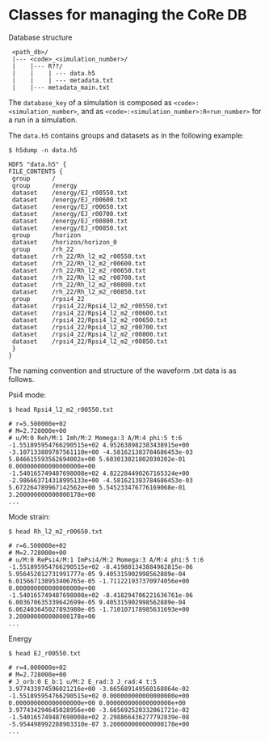 # Classes for managing the CoRe DB

Database structure

     <path_db>/
     |--- <code>_<simulation_number>/
     |	  |--- R??/
     |	  |    | --- data.h5
     |	  |    | --- metadata.txt 
     |	  |--- metadata_main.txt

The `database_key` of a simulation is composed as `<code>:<simulation_number>`, and as `<code>:<simulation_number>:R<run_number>` for a run in a simulation.

The `data.h5` contains groups and datasets as in the following example:

```
$ h5dump -n data.h5

HDF5 "data.h5" {
FILE_CONTENTS {
 group      /
 group      /energy
 dataset    /energy/EJ_r00550.txt
 dataset    /energy/EJ_r00600.txt
 dataset    /energy/EJ_r00650.txt
 dataset    /energy/EJ_r00700.txt
 dataset    /energy/EJ_r00800.txt
 dataset    /energy/EJ_r00850.txt
 group      /horizon
 dataset    /horizon/horizon_0
 group      /rh_22
 dataset    /rh_22/Rh_l2_m2_r00550.txt
 dataset    /rh_22/Rh_l2_m2_r00600.txt
 dataset    /rh_22/Rh_l2_m2_r00650.txt
 dataset    /rh_22/Rh_l2_m2_r00700.txt
 dataset    /rh_22/Rh_l2_m2_r00800.txt
 dataset    /rh_22/Rh_l2_m2_r00850.txt
 group      /rpsi4_22
 dataset    /rpsi4_22/Rpsi4_l2_m2_r00550.txt
 dataset    /rpsi4_22/Rpsi4_l2_m2_r00600.txt
 dataset    /rpsi4_22/Rpsi4_l2_m2_r00650.txt
 dataset    /rpsi4_22/Rpsi4_l2_m2_r00700.txt
 dataset    /rpsi4_22/Rpsi4_l2_m2_r00800.txt
 dataset    /rpsi4_22/Rpsi4_l2_m2_r00850.txt
 }
}
```

The naming convention and structure of the waveform .txt data is as follows.

Psi4 mode:

```
$ head Rpsi4_l2_m2_r00550.txt

# r=5.500000e+02
# M=2.728000e+00
# u/M:0 Reh/M:1 Imh/M:2 Momega:3 A/M:4 phi:5 t:6
-1.551895954766290515e+02 4.952638982383438915e+00 -3.107133889787561110e+00 -4.581621383784686453e-03 5.846615593562694002e+00 5.603013021802030202e-01 0.000000000000000000e+00
-1.540165749487698008e+02 4.822284490267165324e+00 -2.986663714318995133e+00 -4.581621383784686453e-03 5.672264789967142562e+00 5.545233476776169068e-01 3.200000000000000178e+00
...
```

Mode strain:

```
$ head Rh_l2_m2_r00650.txt

# r=6.500000e+02
# M=2.728000e+00
# u/M:0 RePsi4/M:1 ImPsi4/M:2 Momega:3 A/M:4 phi:5 t:6
-1.551895954766290515e+02 -8.419801343884962815e-06 5.956452012731991777e-05 9.405315902998562889e-04 6.015667138953406765e-05 -1.711221937370974056e+00 0.000000000000000000e+00
-1.540165749487698008e+02 -8.418294706221636761e-06 6.003670635339642699e-05 9.405315902998562889e-04 6.062403645027893980e-05 -1.710107178985631693e+00 3.200000000000000178e+00
...
```

Energy

```
$ head EJ_r00550.txt

# r=4.000000e+02
# M=2.728000e+00
# J_orb:0 E_b:1 u/M:2 E_rad:3 J_rad:4 t:5
3.977433974596021216e+00 -3.665689149560168864e-02 -1.551895954766290515e+02 0.000000000000000000e+00 0.000000000000000000e+00 0.000000000000000000e+00
3.977434294645028956e+00 -3.665692520332061721e-02 -1.540165749487698008e+02 2.298866436277792839e-08 -5.954498992288903310e-07 3.200000000000000178e+00
...
```
